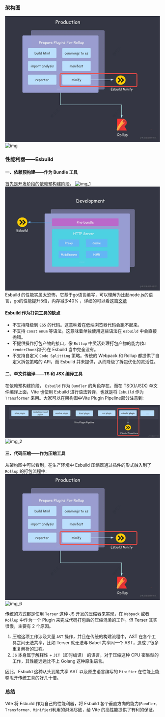 ### 架构图
![](img/img.png)
![img](https://user-images.githubusercontent.com/48719861/233959360-d9ba9741-4967-4b12-989e-513b1f4e8998.png)


### 性能利器——Esbuild
#### 一、依赖预构建——作为 Bundle 工具
首先是开发阶段的依赖预构建阶段。
![img_1](https://user-images.githubusercontent.com/48719861/233959396-9a1334ea-bd57-4318-a5f4-923564a45aed.png)
![img_1.png](img/img_1.png)
Esbuild 的性能实属太恐怖，它基于go语言编写，可以理解为比起node.js的语言，go的性能提升5倍，内存减少40%
，详细的可以看这篇[文章](https://blog.csdn.net/csdnnews/article/details/124979161)

#### Esbuild 作为打包工具的缺点
* 不支持降级到 `ES5` 的代码。这意味着在低端浏览器代码会跑不起来。
* 不支持 `const` `enum` 等语法。这意味着单独使用这些语法在 `esbuild` 中会直接抛错。
* 不提供操作打包产物的接口，像 `Rollup` 中灵活处理打包产物的能力(如`renderChunk`钩子)在 Esbuild 当中完全没有。
* 不支持自定义 `Code Splitting` 策略。传统的 Webpack 和 Rollup 都提供了自定义拆包策略的 API，而 Esbuild 并未提供，从而降级了拆包优化的灵活性。

#### 二、单文件编译——TS 和 JSX 编译工具
在依赖预构建阶段， `Esbuild` 作为 `Bundler` 的角色存在。而在 TS(X)/JS(X) 单文件编译上面，Vite 也使用 Esbuild 进行语法转译，也就是将 `Esbuild` 作为 `Transformer` 来用。大家可以在架构图中Vite Plugin Pipeline部分注意到:

![img_2.png](img/img_2.png)
![img_2](https://user-images.githubusercontent.com/48719861/233959447-9483a503-6b06-4598-92dc-29acaecb0b90.png)

#### 三、代码压缩——作为压缩工具
从架构图中可以看到，在生产环境中 Esbuild 压缩器通过插件的形式融入到了 `Rollup` 的打包流程中:
![img.png](img/img.png)
![img_6](https://user-images.githubusercontent.com/48719861/233959490-dd576642-a5f0-436f-82a0-c1f43d03dc4c.png)


传统的方式都是使用 `Terser` 这种 JS 开发的压缩器来实现，在 `Webpack` 或者 `Rollup` 中作为一个 Plugin 来完成代码打包后的压缩混淆的工作。但 Terser 其实很慢，主要有 2 个原因。

1. 压缩这项工作涉及大量 `AST` 操作，并且在传统的构建流程中，AST 在各个工具之间无法共享，比如 Terser 就无法与 Babel 共享同一个 AST，造成了很多重复解析的过程。
2. `JS` 本身属于解释性 + `JIT`（即时编译） 的语言，对于压缩这种 CPU 密集型的工作，其性能远远比不上 Golang 这种原生语言。

因此，Esbuild 这种从头到尾共享 AST 以及原生语言编写的 `Minifier` 在性能上能够甩开传统工具的好几十倍。

### 总结
Vite 将 Esbuild 作为自己的性能利器，将 Esbuild 各个垂直方向的能力(`Bundler、Transformer、Minifier`)利用的淋漓尽致，给 Vite 的高性能提供了有利的保证。
